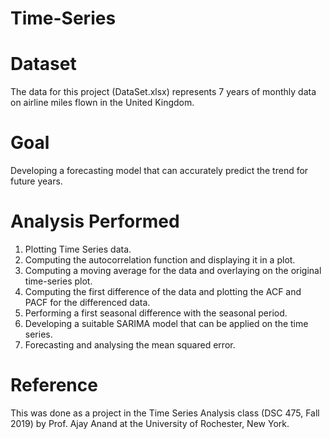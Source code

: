 # Time-Series

# Dataset
The data for this project (DataSet.xlsx) represents 7 years of monthly data on airline
miles flown in the United Kingdom. 

# Goal 

Developing a forecasting model that can accurately predict the trend for future years.

# Analysis Performed

1. Plotting Time Series data.
2. Computing the autocorrelation function and displaying  it in a plot.
3. Computing a moving average for the data and overlaying on the original time-series plot. 
4. Computing the first difference of the data and plotting the ACF and PACF for the differenced data.
5. Performing a first seasonal difference with the seasonal period.
6. Developing a suitable SARIMA model that can be applied on the time series.
7. Forecasting and analysing the mean squared error.

# Reference

This was done as a project in the Time Series Analysis class (DSC 475, Fall 2019) by Prof. Ajay Anand at the University of Rochester, New York.
